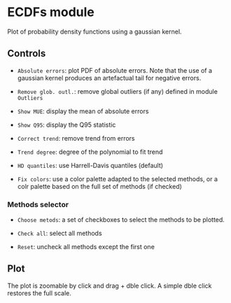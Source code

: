 # __ECDFs__ module

Plot of probability density functions using a gaussian kernel.

## Controls

 
* `Absolute errors`: plot PDF of absolute errors. 
Note that the use of a gaussian kernel produces an
artefactual tail for negative errors.

* `Remove glob. outl.`: remove global outliers (if any)
  defined in module `Outliers`

* `Show MUE`: display the mean of absolute errors

* `Show Q95`: display the Q95 statistic

* `Correct trend`: remove trend from errors

* `Trend degree`: degree of the polynomial to fit trend

* `HD quantiles`: use Harrell-Davis quantiles (default)

* `Fix colors`: use a color palette adapted to the selected methods,
  or a colr palette based on the full set of methods (if checked)

### Methods selector
  
* `Choose metods`: a set of checkboxes to select the methods to
  be plotted.
  
* `Check all`: select all methods

* `Reset`: uncheck all methods except the first one


## Plot

The plot is zoomable by click and drag + dble click.
A simple dble click restores the full scale.

